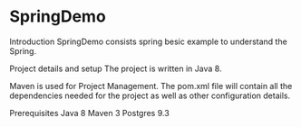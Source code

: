 # SpringDemo

Introduction
SpringDemo consists spring besic example to understand the Spring.

Project details and setup
The project is written in Java 8.

Maven is used for Project Management. The pom.xml file will contain all the dependencies needed for the project as well as other configuration details.

Prerequisites
Java 8
Maven 3
Postgres 9.3
